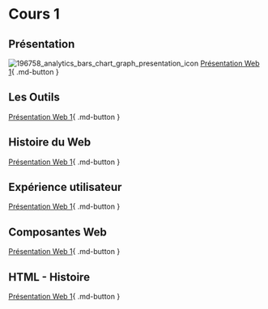 # Cours 1

## Présentation

![196758_analytics_bars_chart_graph_presentation_icon](https://github.com/user-attachments/assets/5607b417-ff0d-4038-b85b-7231986554d2)
[Présentation Web 1](https://tim-montmorency.com/compendium/582-111%E2%80%93web1/autres/presentation-web-1.html){ .md-button }

## Les Outils

[Présentation Web 1](https://tim-montmorency.com/compendium/582-111%E2%80%93web1/autres/les-outils.html){ .md-button }

## Histoire du Web

[Présentation Web 1](https://tim-montmorency.com/compendium/582-111%E2%80%93web1/autres/histoire-du-web.html){ .md-button }

## Expérience utilisateur

[Présentation Web 1](https://tim-montmorency.com/compendium/582-111%E2%80%93web1/autres/experience-utilisateur.html){ .md-button }

## Composantes Web

[Présentation Web 1](https://tim-montmorency.com/compendium/582-111%E2%80%93web1/autres/composantes-web.html){ .md-button }

## HTML - Histoire

[Présentation Web 1](https://tim-montmorency.com/compendium/582-111%E2%80%93web1/html/html-histoire.html){ .md-button }
